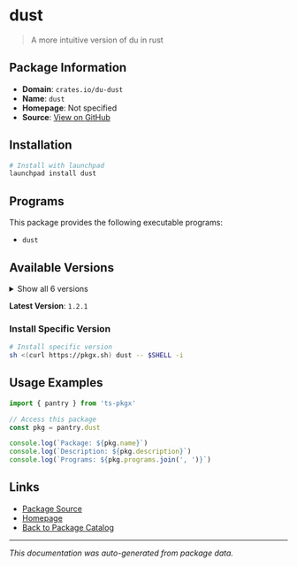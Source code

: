 # dust

> A more intuitive version of du in rust

## Package Information

- **Domain**: `crates.io/du-dust`
- **Name**: `dust`
- **Homepage**: Not specified
- **Source**: [View on GitHub](https://github.com/pkgxdev/pantry/tree/main/projects/crates.io/du-dust/package.yml)

## Installation

```bash
# Install with launchpad
launchpad install dust
```

## Programs

This package provides the following executable programs:

- `dust`

## Available Versions

<details>
<summary>Show all 6 versions</summary>

- `1.2.1`, `1.2.0`, `1.1.2`, `1.1.1`, `1.1.0`
- `1.0.0`

</details>

**Latest Version**: `1.2.1`

### Install Specific Version

```bash
# Install specific version
sh <(curl https://pkgx.sh) dust -- $SHELL -i
```

## Usage Examples

```typescript
import { pantry } from 'ts-pkgx'

// Access this package
const pkg = pantry.dust

console.log(`Package: ${pkg.name}`)
console.log(`Description: ${pkg.description}`)
console.log(`Programs: ${pkg.programs.join(', ')}`)
```

## Links

- [Package Source](https://github.com/pkgxdev/pantry/tree/main/projects/crates.io/du-dust/package.yml)
- [Homepage](#)
- [Back to Package Catalog](../../package-catalog.md)

---

*This documentation was auto-generated from package data.*
